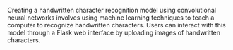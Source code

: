 Creating a handwritten character recognition model using convolutional neural networks involves using machine learning techniques to teach a computer to recognize handwritten characters. Users can interact with this model through a Flask web interface by uploading images of handwritten characters.